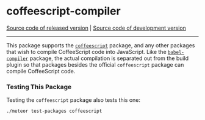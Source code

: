 # coffeescript-compiler
[Source code of released version](https://github.com/meteor/meteor/tree/master/packages/coffeescript-compiler) | [Source code of development version](https://github.com/meteor/meteor/tree/devel/packages/coffeescript-compiler)
***

This package supports the [`coffeescript`](../coffeescript/README.md) package,
and any other packages that wish to compile CoffeeScript code into JavaScript.
Like the [`babel-compiler`](../babel-compiler/README.md) package, the actual
compilation is separated out from the build plugin so that packages besides
the official `coffeescript` package can compile CoffeeScript code.

### Testing This Package

Testing the `coffeescript` package also tests this one:

```bash
./meteor test-packages coffeescript
```

